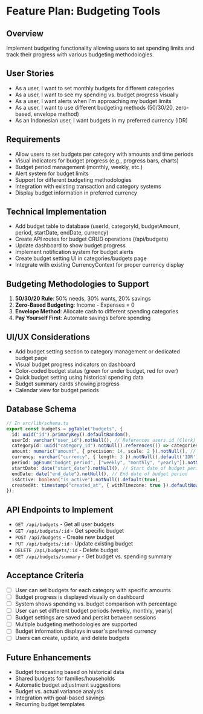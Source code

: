 # Feature Plan: Budgeting Tools

## Overview
Implement budgeting functionality allowing users to set spending limits and track their progress with various budgeting methodologies.

## User Stories
- As a user, I want to set monthly budgets for different categories
- As a user, I want to see my spending vs. budget progress visually
- As a user, I want alerts when I'm approaching my budget limits
- As a user, I want to use different budgeting methods (50/30/20, zero-based, envelope method)
- As an Indonesian user, I want budgets in my preferred currency (IDR)

## Requirements
- Allow users to set budgets per category with amounts and time periods
- Visual indicators for budget progress (e.g., progress bars, charts)
- Budget period management (monthly, weekly, etc.)
- Alert system for budget limits
- Support for different budgeting methodologies
- Integration with existing transaction and category systems
- Display budget information in preferred currency

## Technical Implementation
- Add budget table to database (userId, categoryId, budgetAmount, period, startDate, endDate, currency)
- Create API routes for budget CRUD operations (/api/budgets)
- Update dashboard to show budget progress
- Implement notification system for budget alerts
- Create budget setting UI in categories/budgets page
- Integrate with existing CurrencyContext for proper currency display

## Budgeting Methodologies to Support
1. **50/30/20 Rule**: 50% needs, 30% wants, 20% savings
2. **Zero-Based Budgeting**: Income - Expenses = 0
3. **Envelope Method**: Allocate cash to different spending categories
4. **Pay Yourself First**: Automate savings before spending

## UI/UX Considerations
- Add budget setting section to category management or dedicated budget page
- Visual budget progress indicators on dashboard
- Color-coded budget status (green for under budget, red for over)
- Quick budget setting using historical spending data
- Budget summary cards showing progress
- Calendar view for budget periods

## Database Schema
```ts
// In src/lib/schema.ts
export const budgets = pgTable("budgets", {
  id: uuid("id").primaryKey().defaultRandom(),
  userId: varchar("user_id").notNull(), // References users.id (Clerk)
  categoryId: uuid("category_id").notNull().references(() => categories.id, { onDelete: "cascade" }),
  amount: numeric("amount", { precision: 14, scale: 2 }).notNull(), // Budget amount
  currency: varchar("currency", { length: 3 }).notNull().default('IDR'), // Currency code
  period: pgEnum("budget_period", ["weekly", "monthly", "yearly"]).notNull(), // Budget period
  startDate: date("start_date").notNull(), // Start date of budget period
  endDate: date("end_date").notNull(), // End date of budget period
  isActive: boolean("is_active").notNull().default(true),
  createdAt: timestamp("created_at", { withTimezone: true }).defaultNow(),
});
```

## API Endpoints to Implement
- `GET /api/budgets` - Get all user budgets
- `GET /api/budgets/:id` - Get specific budget
- `POST /api/budgets` - Create new budget
- `PUT /api/budgets/:id` - Update existing budget
- `DELETE /api/budgets/:id` - Delete budget
- `GET /api/budgets/summary` - Get budget vs. spending summary

## Acceptance Criteria
- [ ] User can set budgets for each category with specific amounts
- [ ] Budget progress is displayed visually on dashboard
- [ ] System shows spending vs. budget comparison with percentage
- [ ] User can set different budget periods (weekly, monthly, yearly)
- [ ] Budget settings are saved and persist between sessions  
- [ ] Multiple budgeting methodologies are supported
- [ ] Budget information displays in user's preferred currency
- [ ] Users can create, update, and delete budgets

## Future Enhancements
- Budget forecasting based on historical data
- Shared budgets for families/households
- Automatic budget adjustment suggestions
- Budget vs. actual variance analysis
- Integration with goal-based savings
- Recurring budget templates